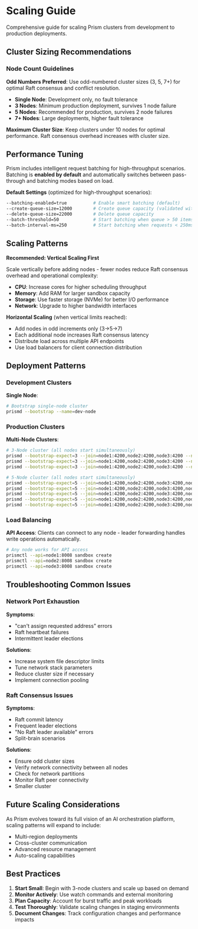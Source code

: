 # Scaling Guide

Comprehensive guide for scaling Prism clusters from development to production deployments.

## Cluster Sizing Recommendations

### Node Count Guidelines

**Odd Numbers Preferred**: Use odd-numbered cluster sizes (3, 5, 7+) for optimal Raft consensus and conflict resolution.

- **Single Node**: Development only, no fault tolerance
- **3 Nodes**: Minimum production deployment, survives 1 node failure
- **5 Nodes**: Recommended for production, survives 2 node failures  
- **7+ Nodes**: Large deployments, higher fault tolerance

**Maximum Cluster Size**: Keep clusters under 10 nodes for optimal performance. Raft consensus overhead increases with cluster size.

## Performance Tuning

Prism includes intelligent request batching for high-throughput scenarios. Batching is **enabled by default** and automatically switches between pass-through and batching modes based on load.

**Default Settings** (optimized for high-throughput scenarios):
```bash
--batching-enabled=true          # Enable smart batching (default)
--create-queue-size=12000        # Create queue capacity (validated with 10k sandbox stress test)
--delete-queue-size=22000        # Delete queue capacity  
--batch-threshold=50             # Start batching when queue > 50 items (conservative trigger)
--batch-interval-ms=250          # Start batching when requests < 250ms apart (relaxed timing)
```

## Scaling Patterns

**Recommended: Vertical Scaling First**

Scale vertically before adding nodes - fewer nodes reduce Raft consensus overhead and operational complexity:

- **CPU**: Increase cores for higher scheduling throughput
- **Memory**: Add RAM for larger sandbox capacity  
- **Storage**: Use faster storage (NVMe) for better I/O performance
- **Network**: Upgrade to higher bandwidth interfaces

**Horizontal Scaling** (when vertical limits reached):
- Add nodes in odd increments only (3→5→7)
- Each additional node increases Raft consensus latency
- Distribute load across multiple API endpoints
- Use load balancers for client connection distribution

## Deployment Patterns

### Development Clusters

**Single Node**:
```bash
# Bootstrap single-node cluster
prismd --bootstrap --name=dev-node
```

### Production Clusters

**Multi-Node Clusters**:
```bash
# 3-Node cluster (all nodes start simultaneously)
prismd --bootstrap-expect=3 --join=node1:4200,node2:4200,node3:4200 --name=node1
prismd --bootstrap-expect=3 --join=node1:4200,node2:4200,node3:4200 --name=node2
prismd --bootstrap-expect=3 --join=node1:4200,node2:4200,node3:4200 --name=node3

# 5-Node cluster (all nodes start simultaneously)
prismd --bootstrap-expect=5 --join=node1:4200,node2:4200,node3:4200,node4:4200,node5:4200 --name=node1
prismd --bootstrap-expect=5 --join=node1:4200,node2:4200,node3:4200,node4:4200,node5:4200 --name=node2
prismd --bootstrap-expect=5 --join=node1:4200,node2:4200,node3:4200,node4:4200,node5:4200 --name=node3
prismd --bootstrap-expect=5 --join=node1:4200,node2:4200,node3:4200,node4:4200,node5:4200 --name=node4
prismd --bootstrap-expect=5 --join=node1:4200,node2:4200,node3:4200,node4:4200,node5:4200 --name=node5
```

### Load Balancing

**API Access**: Clients can connect to any node - leader forwarding handles write operations automatically.

```bash
# Any node works for API access
prismctl --api=node1:8008 sandbox create
prismctl --api=node2:8008 sandbox create  
prismctl --api=node3:8008 sandbox create
```

## Troubleshooting Common Issues

### Network Port Exhaustion

**Symptoms**:
- "can't assign requested address" errors
- Raft heartbeat failures
- Intermittent leader elections

**Solutions**:
- Increase system file descriptor limits
- Tune network stack parameters
- Reduce cluster size if necessary
- Implement connection pooling

### Raft Consensus Issues

**Symptoms**:
- Raft commit latency
- Frequent leader elections
- "No Raft leader available" errors
- Split-brain scenarios

**Solutions**:
- Ensure odd cluster sizes
- Verify network connectivity between all nodes
- Check for network partitions
- Monitor Raft peer connectivity
- Smaller cluster

## Future Scaling Considerations

As Prism evolves toward its full vision of an AI orchestration platform, scaling patterns will expand to include:

- Multi-region deployments
- Cross-cluster communication
- Advanced resource management
- Auto-scaling capabilities

## Best Practices

1. **Start Small**: Begin with 3-node clusters and scale up based on demand
2. **Monitor Actively**: Use watch commands and external monitoring
3. **Plan Capacity**: Account for burst traffic and peak workloads
4. **Test Thoroughly**: Validate scaling changes in staging environments
5. **Document Changes**: Track configuration changes and performance impacts
